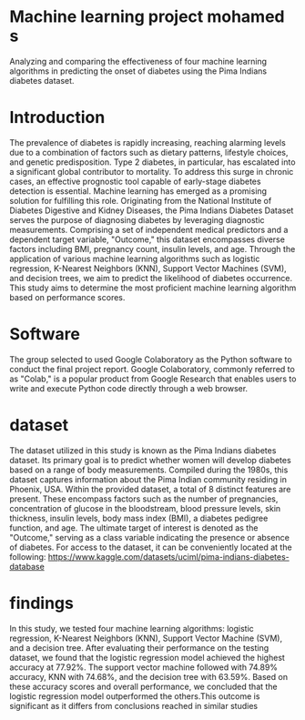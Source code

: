 #  Machine learning project mohamed s 
 Analyzing and comparing the effectiveness of four machine learning algorithms in predicting the onset of diabetes using the Pima Indians diabetes dataset.

# Introduction
The prevalence of diabetes is rapidly increasing, reaching alarming levels due to a combination of factors such as dietary patterns, lifestyle choices, and genetic predisposition. Type 2 diabetes, in particular, has escalated into a significant global contributor to mortality. To address this surge in chronic cases, an effective prognostic tool capable of early-stage diabetes detection is essential. Machine learning has emerged as a promising solution for fulfilling this role. Originating from the National Institute of Diabetes Digestive and Kidney Diseases, the Pima Indians Diabetes Dataset serves the purpose of diagnosing diabetes by leveraging diagnostic measurements. Comprising a set of independent medical predictors and a dependent target variable, "Outcome," this dataset encompasses diverse factors including BMI, pregnancy count, insulin levels, and age. Through the application of various machine learning algorithms such as logistic regression, K-Nearest Neighbors (KNN), Support Vector Machines (SVM), and decision trees, we aim to predict the likelihood of diabetes occurrence. This study aims to determine the most proficient machine learning algorithm based on performance scores.


# Software

The group selected to used Google Colaboratory as the Python software to conduct the final project report. Google Colaboratory, commonly referred to as "Colab," is a popular product from Google Research that enables users to write and execute Python code directly through a web browser.

# dataset

The dataset utilized in this study is known as the Pima Indians diabetes dataset. Its primary goal is to predict whether women will develop diabetes based on a range of body measurements. Compiled during the 1980s, this dataset captures information about the Pima Indian community residing in Phoenix, USA. Within the provided dataset, a total of 8 distinct features are present. These encompass factors such as the number of pregnancies, concentration of glucose in the bloodstream, blood pressure levels, skin thickness, insulin levels, body mass index (BMI), a diabetes pedigree function, and age. The ultimate target of interest is denoted as the "Outcome," serving as a class variable indicating the presence or absence of diabetes. For access to the dataset, it can be conveniently located at the following:
https://www.kaggle.com/datasets/uciml/pima-indians-diabetes-database

# findings

In this study, we tested four machine learning algorithms: logistic regression, K-Nearest Neighbors (KNN), Support Vector Machine (SVM), and a decision tree. After evaluating their performance on the testing dataset, we found that the logistic regression model achieved the highest accuracy at 77.92%. The support vector machine followed with 74.89% accuracy, KNN with 74.68%, and the decision tree with 63.59%. Based on these accuracy scores and overall performance, we concluded that the logistic regression model outperformed the others.This outcome is significant as it differs from conclusions reached in similar studies 















